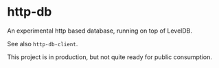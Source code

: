 # http-db

An experimental http based database, running on top of LevelDB.

See also `http-db-client`.

This project is in production, but not quite ready for public consumption.
